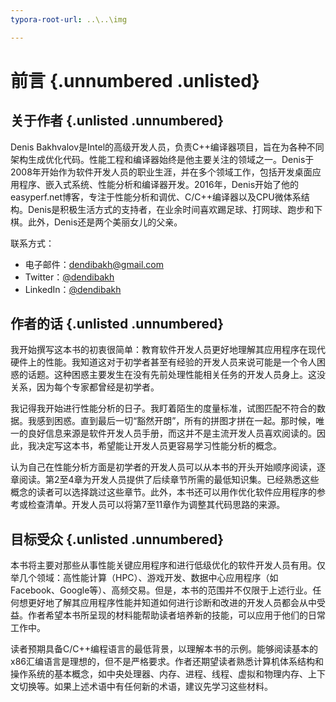 ```yaml
---
typora-root-url: ..\..\img

---
```


# 前言 {.unnumbered .unlisted}

## 关于作者 {.unlisted .unnumbered}

Denis Bakhvalov是Intel的高级开发人员，负责C++编译器项目，旨在为各种不同架构生成优化代码。性能工程和编译器始终是他主要关注的领域之一。Denis于2008年开始作为软件开发人员的职业生涯，并在多个领域工作，包括开发桌面应用程序、嵌入式系统、性能分析和编译器开发。2016年，Denis开始了他的easyperf.net博客，专注于性能分析和调优、C/C++编译器以及CPU微体系结构。Denis是积极生活方式的支持者，在业余时间喜欢踢足球、打网球、跑步和下棋。此外，Denis还是两个美丽女儿的父亲。

联系方式：

- 电子邮件：dendibakh@gmail.com
- Twitter：[\@dendibakh](https://twitter.com/dendibakh)
- LinkedIn：[\@dendibakh](https://www.linkedin.com/in/dendibakh/)

## 作者的话 {.unlisted .unnumbered}

我开始撰写这本书的初衷很简单：教育软件开发人员更好地理解其应用程序在现代硬件上的性能。我知道这对于初学者甚至有经验的开发人员来说可能是一个令人困惑的话题。这种困惑主要发生在没有先前处理性能相关任务的开发人员身上。这没关系，因为每个专家都曾经是初学者。

我记得我开始进行性能分析的日子。我盯着陌生的度量标准，试图匹配不符合的数据。我感到困惑。直到最后一切“豁然开朗”，所有的拼图才拼在一起。那时候，唯一的良好信息来源是软件开发人员手册，而这并不是主流开发人员喜欢阅读的。因此，我决定写这本书，希望能让开发人员更容易学习性能分析的概念。

认为自己在性能分析方面是初学者的开发人员可以从本书的开头开始顺序阅读，逐章阅读。第2至4章为开发人员提供了后续章节所需的最低知识集。已经熟悉这些概念的读者可以选择跳过这些章节。此外，本书还可以用作优化软件应用程序的参考或检查清单。开发人员可以将第7至11章作为调整其代码思路的来源。

## 目标受众 {.unlisted .unnumbered}

本书将主要对那些从事性能关键应用程序和进行低级优化的软件开发人员有用。仅举几个领域：高性能计算（HPC）、游戏开发、数据中心应用程序（如Facebook、Google等）、高频交易。但是，本书的范围并不仅限于上述行业。任何想更好地了解其应用程序性能并知道如何进行诊断和改进的开发人员都会从中受益。作者希望本书所呈现的材料能帮助读者培养新的技能，可以应用于他们的日常工作中。

读者预期具备C/C++编程语言的最低背景，以理解本书的示例。能够阅读基本的x86汇编语言是理想的，但不是严格要求。作者还期望读者熟悉计算机体系结构和操作系统的基本概念，如中央处理器、内存、进程、线程、虚拟和物理内存、上下文切换等。如果上述术语中有任何新的术语，建议先学习这些材料。
